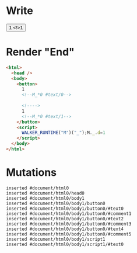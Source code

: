 # Write
  <button>1<!--M_*0 #text/0--> <!>1<!--M_*0 #text/1--></button><script>WALKER_RUNTIME("M")("_");M._.d=1</script>


# Render "End"
```html
<html>
  <head />
  <body>
    <button>
      1
      <!--M_*0 #text/0-->
       
      <!---->
      1
      <!--M_*0 #text/1-->
    </button>
    <script>
      WALKER_RUNTIME("M")("_");M._.d=1
    </script>
  </body>
</html>
```

# Mutations
```
inserted #document/html0
inserted #document/html0/head0
inserted #document/html0/body1
inserted #document/html0/body1/button0
inserted #document/html0/body1/button0/#text0
inserted #document/html0/body1/button0/#comment1
inserted #document/html0/body1/button0/#text2
inserted #document/html0/body1/button0/#comment3
inserted #document/html0/body1/button0/#text4
inserted #document/html0/body1/button0/#comment5
inserted #document/html0/body1/script1
inserted #document/html0/body1/script1/#text0
```
